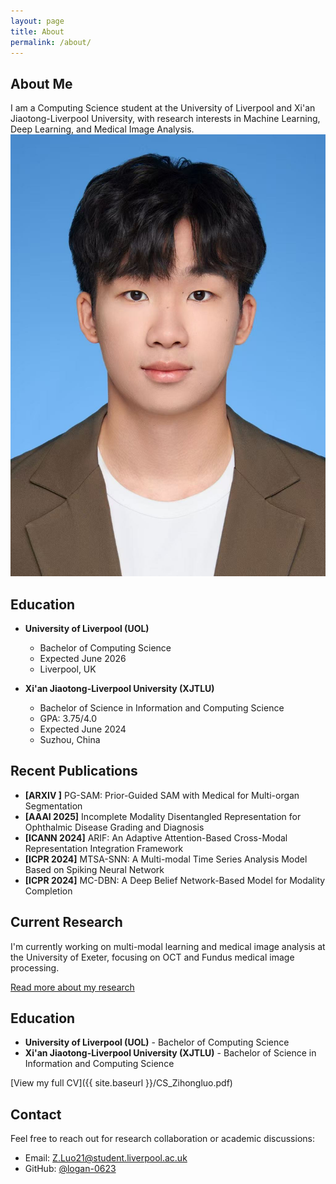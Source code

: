 ```yaml
---
layout: page
title: About
permalink: /about/
---
```


## About Me

<div class="header-container">
  I am a Computing Science student at the University of Liverpool and Xi'an Jiaotong-Liverpool University, with research interests in Machine Learning, Deep Learning, and Medical Image Analysis.
  <img src="/assets/1.jpg" alt="Zihong Luo" class="profile-image">
</div>

## Education
- **University of Liverpool (UOL)**
  - Bachelor of Computing Science
  - Expected June 2026
  - Liverpool, UK

- **Xi'an Jiaotong-Liverpool University (XJTLU)**
  - Bachelor of Science in Information and Computing Science
  - GPA: 3.75/4.0
  - Expected June 2024
  - Suzhou, China

<!-- 发表文章部分 -->
## Recent Publications
- **[ARXIV ]** PG-SAM: Prior-Guided SAM with Medical for Multi-organ Segmentation
- **[AAAI 2025]** Incomplete Modality Disentangled Representation for Ophthalmic Disease Grading and Diagnosis
- **[ICANN 2024]** ARIF: An Adaptive Attention-Based Cross-Modal Representation Integration Framework
- **[ICPR 2024]** MTSA-SNN: A Multi-modal Time Series Analysis Model Based on Spiking Neural Network
- **[ICPR 2024]** MC-DBN: A Deep Belief Network-Based Model for Modality Completion


## Current Research
I'm currently working on multi-modal learning and medical image analysis at the University of Exeter, focusing on OCT and Fundus medical image processing.

[Read more about my research](/research)

## Education
- **University of Liverpool (UOL)** - Bachelor of Computing Science
- **Xi'an Jiaotong-Liverpool University (XJTLU)** - Bachelor of Science in Information and Computing Science

[View my full CV]({{ site.baseurl }}/CS_Zihongluo.pdf) 



## Contact
Feel free to reach out for research collaboration or academic discussions:
- Email: [Z.Luo21@student.liverpool.ac.uk](mailto:Z.Luo21@student.liverpool.ac.uk)
- GitHub: [@logan-0623](https://github.com/logan-0623) 